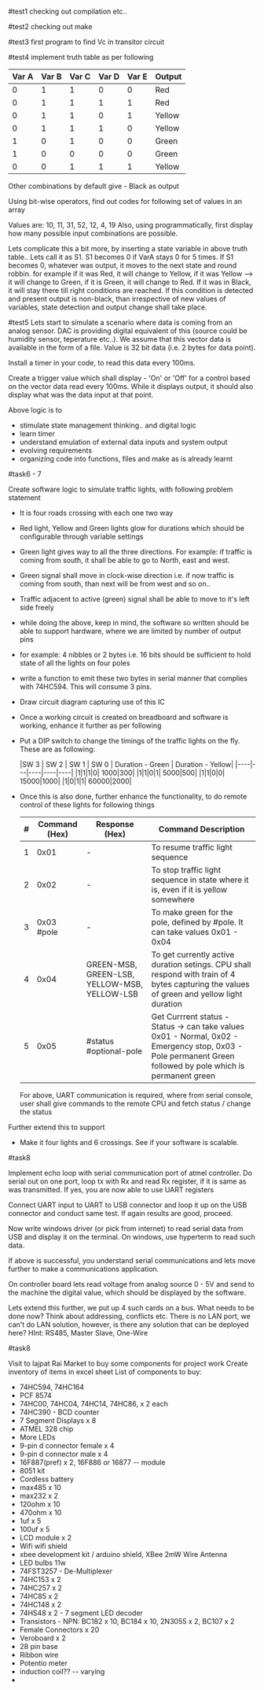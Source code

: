 #test1
checking out compilation etc..

#test2
checking out make

#test3
first program to find Vc in transitor circuit

#test4
implement truth table as per following

|Var A| Var B | Var C | Var D |Var E|Output|
|----|-----|----|------|----|----|
|0| 1 | 1| 0 |0| Red|
| 0 | 1 | 1| 1| 1| Red |
| 0 | 1 | 1| 0|1| Yellow|
| 0 | 1 | 1| 1|0| Yellow|
| 1 | 0 | 1| 0| 0| Green|
| 1 | 0 | 0 | 0| 0| Green|
| 0 | 0 | 1| 1|1| Yellow|



Other combinations by default give - Black as output

Using bit-wise operators, find out codes for following set of values in an array

Values are: 10, 11, 31, 52, 12, 4, 19
Also, using programmatically, first display how many possible input combinations are possible.

Lets complicate this a bit more, by inserting a state variable in above truth table..
Lets call it as S1. S1 becomes 0 if VarA stays 0 for 5 times. If S1 becomes 0, whatever was output, it moves to the next state and round robbin. for example if it was Red, it will change to Yellow, if it was Yellow --> it will change to Green, if it is Green, it will change to Red. If it was in Black, it will stay there till right conditions are reached. If this condition is detected and present output is non-black, than irrespective of new values of variables, state detection and output change shall take place.

#test5
Lets start to simulate a scenario where data is coming from an analog sensor. DAC is providing digital equivalent of this (source could be humidity sensor, teperature etc..). We assume that this vector data is available in the form of a file. Value is 32 bit data (i.e. 2 bytes for data point).

Install a timer in your code, to read this data every 100ms.

Create a trigger value which shall display - 'On' or 'Off' for a control based on the vector data read every 100ms. While it displays output, it should also display what was the data input at that point.



Above logic is to 
* stimulate state management thinking.. and digital logic
* learn timer
* understand emulation of external data inputs and system output
* evolving requirements
* organizing code into functions, files and make as is already learnt

#task6 - 7

Create software logic to simulate traffic lights, with following problem statement

* It is four roads crossing with each one two way
* Red light, Yellow and Green lights glow for durations which should be configurable through variable settings
* Green light gives way to all the three directions. For example: if traffic is coming from south, it shall be able to go to North, east and west.
* Green signal shall move in clock-wise direction i.e. if now traffic is coming from south, than next will be from west  and so on..
* Traffic adjacent to active (green) signal shall be able to move to it's left side freely
* while doing the above, keep in mind, the software so written should be able to support hardware, where we are limited by number of output pins
* for example: 4 nibbles or 2 bytes i.e. 16 bits should be sufficient to hold state of all the lights on four poles
* write a function to emit these two bytes in serial manner that complies with 74HC594. This will consume 3 pins.
* Draw circuit diagram capturing use of this IC
* Once a working circuit is created on breadboard and software is working, enhance it further as per following
* Put a DIP switch to change the timings of the traffic lights on the fly. These are as following:
   
     |SW 3 | SW 2 | SW 1 | SW 0 | Duration - Green | Duration - Yellow|
    |----|---|----|----|----|
    |1|1|1|0| 1000|300|
    |1|1|0|1| 5000|500|
    |1|1|0|0| 15000|1000|
    |1|0|1|1| 60000|2000|
* Once this is also done, further enhance the functionality, to do remote control of these lights for following things

  |#|Command (Hex)| Response (Hex) | Command Description |
  |---|---|---|---|
  |1|0x01| - | To resume traffic light sequence|
  |2|0x02| - | To stop traffic light sequence in state where it is, even if it is yellow somewhere|
  |3|0x03 #pole| - | To make green for the pole, defined by #pole. It can take values 0x01 - 0x04|
  |4|0x04| GREEN-MSB, GREEN-LSB, YELLOW-MSB, YELLOW-LSB | To get currently active duration setings. CPU shall respond with train of 4 bytes capturing the values of green and yellow light duration|
  |5|0x05| #status #optional-pole| Get Currrent status - Status -> can take values 0x01 - Normal, 0x02 - Emergency stop, 0x03 - Pole permanent Green followed by pole which is permanent green|
  
   For above, UART communication is required, where from serial console, user shall give commands to the remote CPU and fetch status / change the status

Further extend this to support

* Make it four lights and 6 crossings. See if your software is scalable.

#task8

Implement echo loop with serial communication port of atmel controller.
Do serial out on one port, loop tx with Rx and read Rx register, if it is same as was transmitted. If yes, you are now able to use UART registers

Connect UART input to UART to USB connector and loop it up on the USB connector and conduct same test. If again results are good, proceed.

Now write windows driver (or pick from internet) to read serial data from USB and display it on the terminal. On windows, use hyperterm to read such data.

If above is successful, you understand serial communications and lets move further to make a communications application.

On controller board lets read voltage from analog source 0 - 5V and send to the machine the digital value, which should be displayed by the software.

Lets extend this further, we put up 4 such cards on a bus. What needs to be done now? Think about addressing, conflicts etc. There is no LAN port, we can't do LAN solution, however, is there any solution that can be deployed here? HInt: RS485, Master Slave, One-Wire

#task8

Visit to lajpat Rai Market to buy some components for project work
Create inventory of items in excel sheet
List of components to buy:
* 74HC594, 74HC164
* PCF 8574
* 74HC00, 74HC04, 74HC14, 74HC86, x 2 each
* 74HC390 - BCD counter
* 7 Segment Displays x 8
* ATMEL 328 chip
* More LEDs
* 9-pin d connector female x 4
* 9-pin d connector male x 4
* 16F887(pref) x 2, 16F886 or 16877 -- module
* 8051 kit
* Cordless battery
* max485 x 10
* max232 x 2
* 120ohm x 10
* 470ohm x 10
* 1uf x 5
* 100uf x 5
* LCD module x 2
* Wifi wifi shield
* xbee development kit / arduino shield, XBee 2mW Wire Antenna
* LED bulbs 11w
* 74FST3257 - De-Multiplexer
* 74HC153 x 2
* 74HC257 x 2
* 74HC85 x 2
* 74HC148 x 2
* 74HS48 x 2 - 7 segment LED decoder
* Transistors - NPN: BC182 x 10, BC184 x 10, 2N3055 x 2, BC107 x 2
* Female Connectors x 20
* Veroboard x 2
* 28 pin base
* Ribbon wire
* Potentio meter
* induction coil?? -- varying
* 
